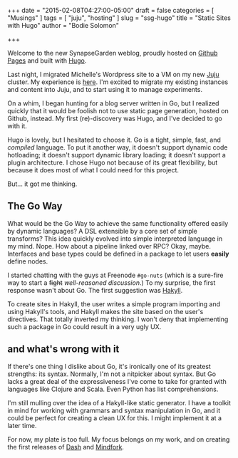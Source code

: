 +++
date = "2015-02-08T04:27:00-05:00"
draft = false
categories = [ "Musings" ]
tags = [ "juju", "hosting" ]
slug = "ssg-hugo"
title = "Static Sites with Hugo"
author = "Bodie Solomon"

+++

Welcome to the new SynapseGarden weblog, proudly hosted on [Github Pages](https://github.com/synapse-garden/blog) and built with [Hugo](http://gohugo.io).

<!--more-->

Last night, I migrated Michelle's Wordpress site to a VM on my new [Juju](http://juju.ubuntu.com) cluster.  My experience is [here](../using-juju/).  I'm excited to migrate my existing instances and content into Juju, and to start using it to manage experiments.

On a whim, I began hunting for a blog server written in Go, but I realized quickly that it would be foolish not to use static page generation, hosted on Github, instead.  My first (re)-discovery was Hugo, and I've decided to go with it.

Hugo is lovely, but I hesitated to choose it.  Go is a tight, simple, fast, and _compiled_ language.  To put it another way, it doesn't support dynamic code hotloading; it doesn't support dynamic library loading; it doesn't support a plugin architecture.  I chose Hugo not because of its great flexibility, but because it does most of what I could need for this project.

But... it got me thinking.

## The Go Way

What would be the Go Way to achieve the same functionality offered easily by dynamic languages?  A DSL extensible by a core set of simple transforms?  This idea quickly evolved into simple interpreted language in my mind.  Nope.  How about a pipeline linked over RPC?  Okay, maybe.  Interfaces and base types could be defined in a package to let users **easily** define nodes.

I started chatting with the guys at Freenode `#go-nuts` (which is a sure-fire way to start a ~~fight~~ _well-reasoned discussion_.)  To my surprise, the first response wasn't about Go.  The first suggestion was [Hakyll](http://jaspervdj.be/hakyll).

To create sites in Hakyll, the user writes a simple program importing and using Hakyll's tools, and Hakyll makes the site based on the user's directives.  That totally inverted my thinking.  I won't deny that implementing such a package in Go could result in a very ugly UX.

## and what's wrong with it

If there's one thing I dislike about Go, it's ironically one of its greatest strengths: its syntax.  Normally, I'm not a nitpicker about syntax.  But Go lacks a great deal of the expressiveness I've come to take for granted with languages like Clojure and Scala.  Even Python has list comprehensions.

I'm still mulling over the idea of a Hakyll-like static generator.  I have a toolkit in mind for working with grammars and syntax manipulation in Go, and it could be perfect for creating a clean UX for this.  I might implement it at a later time.

For now, my plate is too full.  My focus belongs on my work, and on creating the first releases of [Dash](https://github.com/synapse-garden/dash) and [Mindfork](https://github.com/mindfork).
